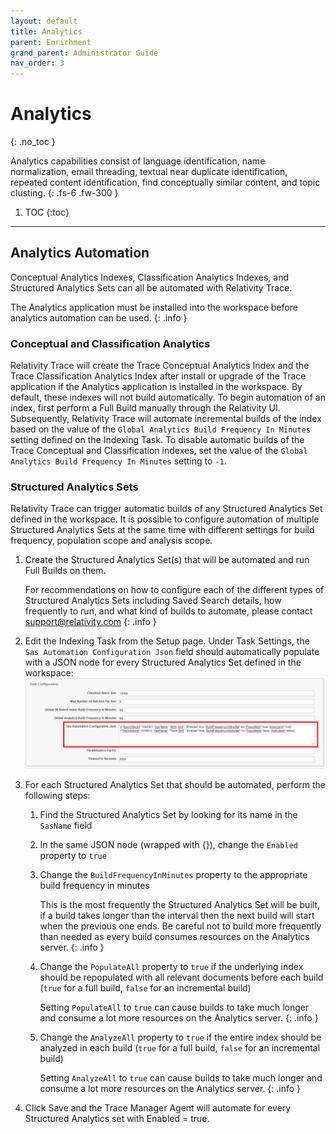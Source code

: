 ```yaml
---
layout: default
title: Analytics
parent: Enrichment
grand_parent: Administrator Guide
nav_order: 3
---
```


# Analytics
{: .no_toc }


Analytics capabilities consist of language identification, name normalization, email threading, textual near duplicate identification, repeated content identification, find conceptually similar content, and topic clusting.
{: .fs-6 .fw-300 }

1. TOC
{:toc}

---

## Analytics Automation

Conceptual Analytics Indexes, Classification Analytics Indexes, and Structured Analytics Sets can all be automated with Relativity Trace.

The Analytics application must be installed into the workspace before analytics automation can be used.
{: .info }

### Conceptual and Classification Analytics

Relativity Trace will create the Trace Conceptual Analytics Index and the Trace Classification Analytics Index after install or upgrade of the Trace application if the Analytics application is installed in the workspace. By default, these indexes will not build automatically. To begin automation of an index, first perform a Full Build manually through the Relativity UI. Subsequently, Relativity Trace will automate incremental builds of the index based on the value of the `Global Analytics Build Frequency In Minutes` setting defined on the Indexing Task. To disable automatic builds of the Trace Conceptual and Classification indexes, set the value of the `Global Analytics Build Frequency In Minutes` setting to `-1`.

### Structured Analytics Sets

Relativity Trace can trigger automatic builds of any Structured Analytics Set defined in the workspace. It is possible to configure automation of multiple Structured Analytics Sets at the same time with different settings for build frequency, population scope and analysis scope.

1. Create the Structured Analytics Set(s) that will be automated and run Full Builds on them.

   For recommendations on how to configure each of the different types of Structured Analytics Sets including Saved Search details, how frequently to run, and what kind of builds to automate, please contact [support@relativity.com](mailto:support@relativity.com)
   {: .info }

2. Edit the Indexing Task from the Setup page. Under Task Settings, the `Sas Automation Configuration Json` field should automatically populate with a JSON node for every Structured Analytics Set defined in the workspace: ![image-20191223171511007](media/analytics/image-20191223171511007.png)

3. For each Structured Analytics Set that should be automated, perform the following steps:

   1. Find the Structured Analytics Set by looking for its name in the `SasName` field

   2. In the same JSON node (wrapped with {}), change the `Enabled` property to `true`

   3. Change the `BuildFrequencyInMinutes` property to the appropriate build frequency in minutes 

      This is the most frequently the Structured Analytics Set will be built, if a build takes longer than the interval then the next build will start when the previous one ends. Be careful not to build more frequently than needed as every build consumes resources on the Analytics server.
      {: .info }

   4. Change the `PopulateAll` property to `true` if the underlying index should be repopulated with all relevant documents before each build (`true` for a full build, `false` for an incremental build)

      Setting `PopulateAll` to `true` can cause builds to take much longer and consume a lot more resources on the Analytics server.
      {: .info }

   5. Change the `AnalyzeAll` property to `true` if the entire index should be analyzed in each build (`true` for a full build, `false` for an incremental build)

      Setting `AnalyzeAll` to `true` can cause builds to take much longer and consume a lot more resources on the Analytics server.
      {: .info }

4. Click Save and the Trace Manager Agent will automate for every Structured Analytics set with Enabled = true.

